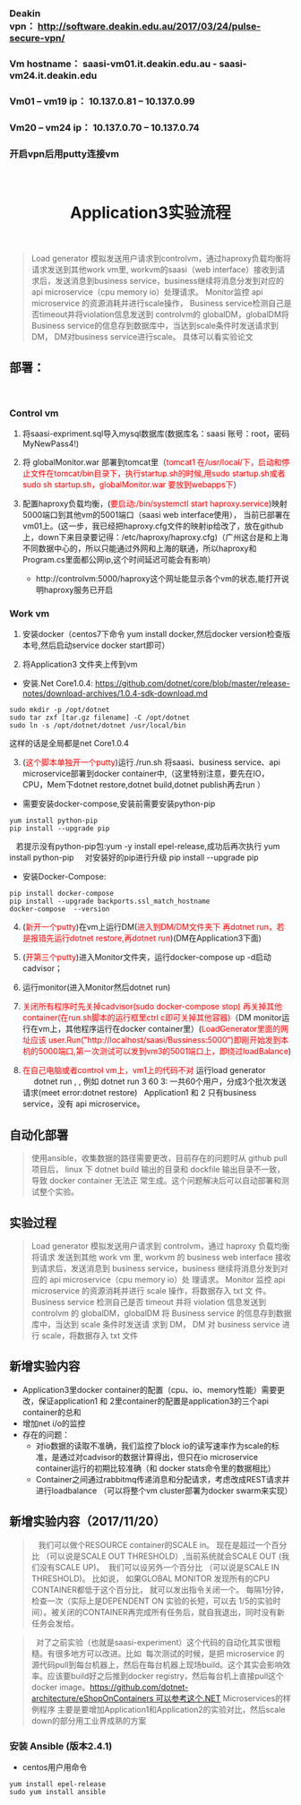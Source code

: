 ### Deakin vpn： http://software.deakin.edu.au/2017/03/24/pulse-secure-vpn/
### Vm hostname： saasi-vm01.it.deakin.edu.au - saasi-vm24.it.deakin.edu
### Vm01 – vm19 ip： 10.137.0.81 – 10.137.0.99
### Vm20 – vm24 ip： 10.137.0.70 – 10.137.0.74
### 开启vpn后用putty连接vm
 
# <center>Application3实验流程</center> 

> Load generator 模拟发送用户请求到controlvm，通过haproxy负载均衡将请求发送到其他work vm里, workvm的saasi（web interface）接收到请求后，发送消息到business service，business继续将消息分发到对应的api microservice（cpu memory io）处理请求。 Monitor监控 api microservice 的资源消耗并进行scale操作， Business service检测自己是否timeout并将violation信息发送到 controlvm的 globalDM，globalDM将Business service的信息存到数据库中，当达到scale条件时发送请求到DM， DM对business service进行scale。
具体可以看实验论文


## 部署：
 
### Control vm
1. 将saasi-expriment.sql导入mysql数据库(数据库名：saasi 账号：root，密码 MyNewPass4!)

2. 将 globalMonitor.war 部署到tomcat里（<font color=red>tomcat1 在/usr/local/下，启动和停止文件在tomcat/bin目录下，执行startup.sh的时候,用sudo startup.sh或者sudo sh startup.sh，globalMonitor.war 要放到webapps下</font>）

3. 配置haproxy负载均衡，(<font color=red>要启动:/bin/systemctl start haproxy.service</font>)映射5000端口到其他vm的5001端口（saasi web interface使用）， 当前已部署在vm01上。(这一步，我已经把haproxy.cfg文件的映射ip给改了，放在github上，down下来目录要记得：/etc/haproxy/haproxy.cfg)（广州这台是和上海不同数据中心的，所以只能通过外网和上海的联通，所以haproxy和Program.cs里面都公网ip,这个时间延迟可能会有影响）
    * http://controlvm:5000/haproxy这个网址能显示各个vm的状态,能打开说明haproxy服务已开启

### Work vm  

1. 安装docker（centos7下命令 yum install docker,然后docker version检查版本号,然后启动service docker start即可）

2. 将Application3 文件夹上传到vm
- 安装.Net Core1.0.4:
https://github.com/dotnet/core/blob/master/release-notes/download-archives/1.0.4-sdk-download.md
```
sudo mkdir -p /opt/dotnet
sudo tar zxf [tar.gz filename] -C /opt/dotnet
sudo ln -s /opt/dotnet/dotnet /usr/local/bin
```
这样的话是全局都是net Core1.0.4

3. (<font color=red>这个脚本单独开一个putty</font>)运行./run.sh 将saasi、business service、api microservice部署到docker container中,（这里特别注意，要先在IO，CPU，Mem下dotnet restore,dotnet build,dotnet publish再去run ）
- 需要安装docker-compose,安装前需要安装python-pip

```
yum install python-pip
pip install --upgrade pip
```

   若提示没有python-pip包:yum -y install epel-release,成功后再次执行 yum install python-pip
    对安装好的pip进行升级 pip install --upgrade pip


- 安装Docker-Compose:
```
pip install docker-compose
pip install --upgrade backports.ssl_match_hostname
docker-compose  --version 
```

4. (<font color=red>新开一个putty</font>)在vm上运行DM(<font color=red>进入到DM/DM文件夹下 再dotnet run，若是报错先运行dotnet restore,再dotnet run</font>)(DM在Application3下面)
5. (<font color=red>开第三个putty</font>)进入Monitor文件夹，运行docker-compose up -d启动cadvisor； 

6. 运行monitor(进入Monitor然后dotnet run) 

7. <font color=red>关闭所有程序时先关掉cadvisor(sudo docker-compose stop) 再关掉其他container(在run.sh脚本的运行框里ctrl c即可关掉其他容器)</font>（DM monitor运行在vm上，其他程序运行在docker container里）(<font color=red>LoadGenerator里面的网址应该 user.Run("http://localhost/saasi/Bussiness:5000")即刚开始发到本机的5000端口,第一次测试可以发到vm3的5001端口上，即绕过loadBalance</font>)
8. <font color=red>在自己电脑或者control vm上，vm1上的代码不对 </font>运行load generator  
           dotnet run <application type>, <user number>, <request time>
例如 dotnet run 3 60 3: 一共60个用户，分成3个批次发送请求(meet error:dotnet restore)
 
Application1 和 2 只有business service，没有 api microservice。
 
## 自动化部署

> 使用ansible，收集数据的路径需要更改，目前存在的问题时从 github pull 项目后， linux 下 dotnet build 输出的目录和 dockfile 输出目录不一致，导致 docker container 无法正 常生成。这个问题解决后可以自动部署和测试整个实验。


## 实验过程
> Load generator 模拟发送用户请求到 controlvm，通过 haproxy 负载均衡将请求 发送到其他 work vm 里, workvm 的 business web interface 接收到请求后，发送消息到 business service，business 继续将消息分发到对应的 api microservice（cpu memory io）处 理请求。 Monitor 监控 api microservice 的资源消耗并进行 scale 操作，将数据存入 txt 文 件。 Business service 检测自己是否 timeout 并将 violation 信息发送到 controlvm 的 globalDM，globalDM 将 Business service 的信息存到数据库中，当达到 scale 条件时发送请 求到 DM， DM 对 business service 进行 scale，将数据存入 txt 文件

## 新增实验内容
- Application3里docker container的配置（cpu、io、memory性能）需要更改，保证application1 和 2里container的配置是application3的三个api container的总和
- 增加net i/o的监控
- 存在的问题：
  - 对io数据的读取不准确，我们监控了block io的读写速率作为scale的标准，是通过对cadvisor的数据计算得出，但只在io microservice container运行的初期比较准确（和 docker stats命令里的数据相比）
  - Container之间通过rabbitmq传递消息和分配请求，考虑改成REST请求并进行loadbalance （可以将整个vm cluster部署为docker swarm来实现）

## 新增实验内容（2017/11/20）
>    我们可以做个RESOURCE container的SCALE in。 现在是超过一个百分比 （可以说是SCALE OUT THRESHOLD）,当前系统就会SCALE OUT (我们没有SCALE UP)。  我们可以设另外一个百分比 （可以说是SCALE IN THRESHOLD)。 比如说， 如果GLOBAL MONITOR 发现所有的CPU CONTAINER都低于这个百分比， 就可以发出指令关闭一个。 每隔1分钟，检查一次（实际上是DEPENDENT ON 实验的长短，可以去 1/5的实验时间）。被关闭的CONTAINER再完成所有任务后，就自我退出，同时没有新任务会发给。

>   对了之前实验（也就是saasi-experiment）这个代码的自动化其实很粗糙。有很多地方可以改进。比如  每次测试的时候，是把 microservice 的源代码pull到每台机器上，然后在每台机器上现场build。这个其实会影响效率。应该要build好之后推到docker registry，然后每台机上直接pull这个docker image。https://github.com/dotnet-architecture/eShopOnContainers 可以参考这个.NET Microservices的样例程序
> 主要是要增加Application1和Application2的实验对比，然后scale down的部分用工业界成熟的方案

### 安装 Ansible (版本2.4.1)
- centos用户用命令

```
yum install epel-release
sudo yum install ansible
```



 
